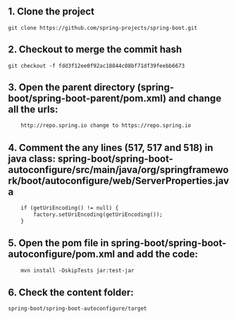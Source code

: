  ## 1. Clone the project 
    git clone https://github.com/spring-projects/spring-boot.git

## 2. Checkout to merge the commit hash
    git checkout -f fdd3f12ee0f92ac18844c08bf71df39feebb6673

## 3. Open the parent directory (spring-boot/spring-boot-parent/pom.xml) and change all the urls:
```xml
    http://repo.spring.io change to https://repo.spring.io
```

## 4. Comment the any lines (517, 517 and 518) in java class: spring-boot/spring-boot-autoconfigure/src/main/java/org/springframework/boot/autoconfigure/web/ServerProperties.java
```xml
    if (getUriEncoding() != null) {
        factory.setUriEncoding(getUriEncoding());
    }
```

## 5. Open the pom file in **spring-boot/spring-boot-autoconfigure/pom.xml** and add the code:
```xml
    mvn install -DskipTests jar:test-jar
```

## 6. Check the content folder: 
    spring-boot/spring-boot-autoconfigure/target